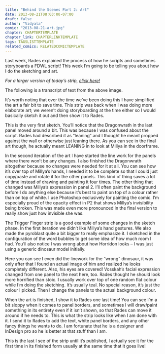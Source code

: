 ```yaml
---
title: "Behind the Scenes Part 2: Art"
date: 2013-08-21T08:03:00-07:00
draft: false
author: "Vidyala"
comic: "2013-08-21-art.jpg"
chapter: CHAPTERTEMPLATE
chapter_link: CHAPTERLINKTEMPLATE
tags: TAGSLISTTEMPLATE
related_comics: RELATEDCOMICTEMPLATE
---
```


Last week, Rades explained the process of how he scripts and sometimes storyboards a FDWL script! This week I’m going to be telling you about how I do the sketching and art.


*For a larger version of today’s strip, <a href="https://web.archive.org/web/20171203063017/http://fromdraenor.com/wp-content/uploads/2013/08/art_med.jpg">click here!</a>*


The following is a transcript of text from the above image. 


It’s worth noting that over the time we’ve been doing this I have simplified the art a fair bit to save time. This strip was back when I was doing more elaborate art; we weren’t doing storyboarding at the time either so I would basically sketch it out and then show it to Rades.


This is the very first sketch. You’ll notice that the Dragonwrath in the last panel moved around a bit. This was because I was confused about the script. Rades had described it as “leaning” and I thought he meant propped against the wall or otherwise just leaning there. As you can see in the final art though, he actually meant LEANING in to look at Millya in the doorframe.


In the second iteration of the art I have started the line work for the panels where there won’t be any changes. I also finished the Dragonwrath altogether because no changes were needed for it at all. You can see how it’s over top of Millya’s hands, I needed it to be complete so that I could just copy/paste and rotate it for the other panels. This kind of thing saves a lot of time instead of drawing and painting it four times. The other thing that changed was Millya’s expression in panel 2. I’ll often paint the background before I do anything else because it’s best to paint on top of a colour rather than on top of white. I use Photoshop exclusively for painting the comic. I’m especially proud of the opacity effect in P2 that shows Millya’s invisibility being broken. This was made even more pronounced in the final version to really show just how invisible she was.


The Trigger Finger strip is a good example of some changes in the sketch phase. In the first iteration we didn’t like Millya’s hand gestures. We also made the pyroblast quite a bit bigger to really emphasize it. I sketched in the configuration of the word bubbles to get some idea of how much room I had. You’ll also notice I was wrong about how Horridon looks – I was just using a generic dinosaur model initially.


Here you can see I even did the linework for the “wrong” dinosaur, it was only after that I found an actual image of him and realized he looks completely different. Also, his eyes are covered! Vosskah’s facial expression changed from one panel to the next here, too. Rades thought he should look more horrified than stoic. I usually work over top of one random flat colour while I’m doing the sketching. It’s usually teal. No special reason, it’s just the colour I picked. Then I change the panels to the actual background colour.


When the art is finished, I show it to Rades one last time! You can see I’m a bit sloppy when it comes to panel borders, and sometimes I will draw/paint something in its entirety even if it isn’t shown, so that Rades can move it around if he needs to. This is what the strip looks like when I am done with it. I send it to Rades to add the text, white panel borders, and any other fancy things he wants to do. I am fortunate that he is a designer and InDesign pro so he is better at that stuff than I am. 


This is the last I see of the strip until it’s published, I actually see it for the first time in its finished form usually at the same time that it goes live!

